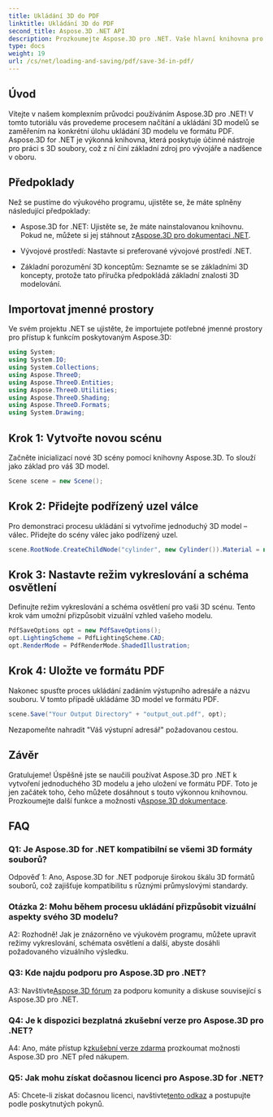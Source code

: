 ```yaml
---
title: Ukládání 3D do PDF
linktitle: Ukládání 3D do PDF
second_title: Aspose.3D .NET API
description: Prozkoumejte Aspose.3D pro .NET. Vaše hlavní knihovna pro bezproblémové 3D modelování a vykreslování. Bez námahy ukládejte 3D modely ve formátu PDF.
type: docs
weight: 19
url: /cs/net/loading-and-saving/pdf/save-3d-in-pdf/
---
```

## Úvod

Vítejte v našem komplexním průvodci používáním Aspose.3D pro .NET! V tomto tutoriálu vás provedeme procesem načítání a ukládání 3D modelů se zaměřením na konkrétní úlohu ukládání 3D modelu ve formátu PDF. Aspose.3D for .NET je výkonná knihovna, která poskytuje účinné nástroje pro práci s 3D soubory, což z ní činí základní zdroj pro vývojáře a nadšence v oboru.

## Předpoklady

Než se pustíme do výukového programu, ujistěte se, že máte splněny následující předpoklady:

-  Aspose.3D for .NET: Ujistěte se, že máte nainstalovanou knihovnu. Pokud ne, můžete si jej stáhnout z[Aspose.3D pro dokumentaci .NET](https://reference.aspose.com/3d/net/).

- Vývojové prostředí: Nastavte si preferované vývojové prostředí .NET.

- Základní porozumění 3D konceptům: Seznamte se se základními 3D koncepty, protože tato příručka předpokládá základní znalosti 3D modelování.

## Importovat jmenné prostory

Ve svém projektu .NET se ujistěte, že importujete potřebné jmenné prostory pro přístup k funkcím poskytovaným Aspose.3D:

```csharp
using System;
using System.IO;
using System.Collections;
using Aspose.ThreeD;
using Aspose.ThreeD.Entities;
using Aspose.ThreeD.Utilities;
using Aspose.ThreeD.Shading;
using Aspose.ThreeD.Formats;
using System.Drawing;
```

## Krok 1: Vytvořte novou scénu

Začněte inicializací nové 3D scény pomocí knihovny Aspose.3D. To slouží jako základ pro váš 3D model.

```csharp
Scene scene = new Scene();
```

## Krok 2: Přidejte podřízený uzel válce

Pro demonstraci procesu ukládání si vytvoříme jednoduchý 3D model – válec. Přidejte do scény válec jako podřízený uzel.

```csharp
scene.RootNode.CreateChildNode("cylinder", new Cylinder()).Material = new PhongMaterial() { DiffuseColor = new Vector3(Color.DarkCyan) };
```

## Krok 3: Nastavte režim vykreslování a schéma osvětlení

Definujte režim vykreslování a schéma osvětlení pro vaši 3D scénu. Tento krok vám umožní přizpůsobit vizuální vzhled vašeho modelu.

```csharp
PdfSaveOptions opt = new PdfSaveOptions();
opt.LightingScheme = PdfLightingScheme.CAD;
opt.RenderMode = PdfRenderMode.ShadedIllustration;
```

## Krok 4: Uložte ve formátu PDF

Nakonec spusťte proces ukládání zadáním výstupního adresáře a názvu souboru. V tomto případě ukládáme 3D model ve formátu PDF.

```csharp
scene.Save("Your Output Directory" + "output_out.pdf", opt);
```

Nezapomeňte nahradit "Váš výstupní adresář" požadovanou cestou.

## Závěr

 Gratulujeme! Úspěšně jste se naučili používat Aspose.3D pro .NET k vytvoření jednoduchého 3D modelu a jeho uložení ve formátu PDF. Toto je jen začátek toho, čeho můžete dosáhnout s touto výkonnou knihovnou. Prozkoumejte další funkce a možnosti v[Aspose.3D dokumentace](https://reference.aspose.com/3d/net/).

## FAQ

### Q1: Je Aspose.3D for .NET kompatibilní se všemi 3D formáty souborů?

Odpověď 1: Ano, Aspose.3D for .NET podporuje širokou škálu 3D formátů souborů, což zajišťuje kompatibilitu s různými průmyslovými standardy.

### Otázka 2: Mohu během procesu ukládání přizpůsobit vizuální aspekty svého 3D modelu?

A2: Rozhodně! Jak je znázorněno ve výukovém programu, můžete upravit režimy vykreslování, schémata osvětlení a další, abyste dosáhli požadovaného vizuálního výsledku.

### Q3: Kde najdu podporu pro Aspose.3D pro .NET?

 A3: Navštivte[Aspose.3D fórum](https://forum.aspose.com/c/3d/18) za podporu komunity a diskuse související s Aspose.3D pro .NET.

### Q4: Je k dispozici bezplatná zkušební verze pro Aspose.3D pro .NET?

 A4: Ano, máte přístup k[zkušební verze zdarma](https://releases.aspose.com/) prozkoumat možnosti Aspose.3D pro .NET před nákupem.

### Q5: Jak mohu získat dočasnou licenci pro Aspose.3D for .NET?

 A5: Chcete-li získat dočasnou licenci, navštivte[tento odkaz](https://purchase.aspose.com/temporary-license/) a postupujte podle poskytnutých pokynů.